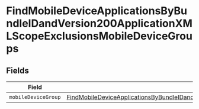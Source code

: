 # FindMobileDeviceApplicationsByBundleIDandVersion200ApplicationXMLScopeExclusionsMobileDeviceGroups


## Fields

| Field                                                                                                                                                                                                                                                                 | Type                                                                                                                                                                                                                                                                  | Required                                                                                                                                                                                                                                                              | Description                                                                                                                                                                                                                                                           |
| --------------------------------------------------------------------------------------------------------------------------------------------------------------------------------------------------------------------------------------------------------------------- | --------------------------------------------------------------------------------------------------------------------------------------------------------------------------------------------------------------------------------------------------------------------- | --------------------------------------------------------------------------------------------------------------------------------------------------------------------------------------------------------------------------------------------------------------------- | --------------------------------------------------------------------------------------------------------------------------------------------------------------------------------------------------------------------------------------------------------------------- |
| `mobileDeviceGroup`                                                                                                                                                                                                                                                   | [FindMobileDeviceApplicationsByBundleIDandVersion200ApplicationXMLScopeExclusionsMobileDeviceGroupsMobileDeviceGroup](../../models/operations/findmobiledeviceapplicationsbybundleidandversion200applicationxmlscopeexclusionsmobiledevicegroupsmobiledevicegroup.md) | :heavy_minus_sign:                                                                                                                                                                                                                                                    | N/A                                                                                                                                                                                                                                                                   |